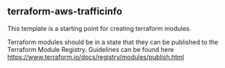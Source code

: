 ## terraform-aws-trafficinfo

This template is a starting point for creating terraform modules.

Terraform modules should be in a state that they can be published to the Terraform Module Registry. Guidelines can be 
found here https://www.terraform.io/docs/registry/modules/publish.html
